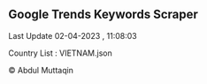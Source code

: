 

## Google Trends Keywords Scraper 
 
Last Update 02-04-2023 , 11:08:03

Country List :
VIETNAM.json



© Abdul Muttaqin 
